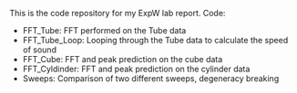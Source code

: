 This is the code repository for my ExpW lab report. 
Code: 
  - FFT_Tube: FFT performed on the Tube data
  - FFT_Tube_Loop: Looping through the Tube data to calculate the speed of sound
  - FFT_Cube: FFT and peak prediction on the cube data
  - FFT_Cyldinder: FFT and peak prediction on the cylinder data
  - Sweeps: Comparison of two different sweeps, degeneracy breaking 
